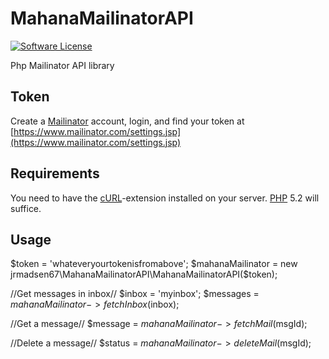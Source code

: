 # MahanaMailinatorAPI

[![Software License](https://img.shields.io/badge/license-MIT-brightgreen.svg?style=flat-square)](https://github.com/brnlbs/mailinator/blob/master/LICENSE)

Php Mailinator API library

## Token
Create a [Mailinator](http://www.mailinator.com) account, login, and find your token at [https://www.mailinator.com/settings.jsp](https://www.mailinator.com/settings.jsp)

## Requirements
You need to have the [cURL](http://php.net/manual/en/book.curl.php)-extension installed on your server. [PHP](http://www.php.net) 5.2 will suffice.

## Usage
$token = 'whateveryourtokenisfromabove';
$mahanaMailinator = new jrmadsen67\MahanaMailinatorAPI\MahanaMailinatorAPI($token);

//Get messages in inbox//
$inbox = 'myinbox';
$messages = $mahanaMailinator->fetchInbox($inbox);

//Get a message//
$message = $mahanaMailinator->fetchMail($msgId);

//Delete a message//
$status = $mahanaMailinator->deleteMail($msgId);
